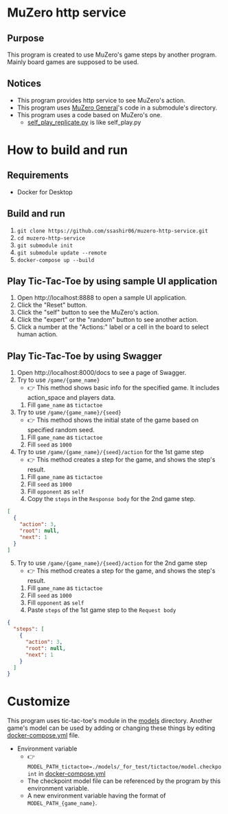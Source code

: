 # MuZero http service

## Purpose

This program is created to use MuZero's game steps by another program.
Mainly board games are supposed to be used.

## Notices

- This program provides http service to see MuZero's action.
- This program uses [MuZero General](https://github.com/werner-duvaud/muzero-general/)'s code in a submodule's directory.
- This program uses a code based on MuZero's one.
    - [self_play_replicate.py](src/self_play_replicate.py) is like self_play.py
  
# How to build and run

## Requirements

- Docker for Desktop

## Build and run

1. `git clone https://github.com/ssashir06/muzero-http-service.git`
2. `cd muzero-http-service`
3. `git submodule init`
4. `git submodule update --remote`
5. `docker-compose up --build`

## Play Tic-Tac-Toe by using sample UI application

1. Open http://localhost:8888 to open a sample UI application.
2. Click the "Reset" button.
3. Click the "self" button to see the MuZero's action.
4. Click the "expert" or the "random" button to see another action.
5. Click a number at the "Actions:" label or a cell in the board to select human action. 

## Play Tic-Tac-Toe by using Swagger

1. Open http://localhost:8000/docs to see a page of Swagger.
1. Try to use `/game/{game_name}`
    - :point_right: This method shows basic info for the specified game. It includes action_space and players data.
    1. Fill `game_name` as `tictactoe`
1. Try to use `/game/{game_name}/{seed}`
    - :point_right: This method shows the initial state of the game based on specified random seed.
    1. Fill `game_name` as `tictactoe`
    1. Fill `seed` as `1000`
1. Try to use `/game/{game_name}/{seed}/action` for the 1st game step
    - :point_right: This method creates a step for the game, and shows the step's result.
    1. Fill `game_name` as `tictactoe`
    1. Fill `seed` as `1000`
    1. Fill `opponent` as `self`
    1. Copy the `steps` in the `Response body` for the 2nd game step.

```json
[
  {
    "action": 3,
    "root": null,
    "next": 1
  }
]
```

5. Try to use `/game/{game_name}/{seed}/action` for the 2nd game step
    - :point_right: This method creates a step for the game, and shows the step's result.
    1. Fill `game_name` as `tictactoe`
    1. Fill `seed` as `1000`
    1. Fill `opponent` as `self`
    1. Paste `steps` of the 1st game step to the `Request body`

```json
{
  "steps": [
    {
      "action": 3,
      "root": null,
      "next": 1
    }
  ]
}
```

# Customize

This program uses tic-tac-toe's module in the [models](models) directory.
Another game's model can be used by adding or changing these things by editing [docker-compose.yml](docker-compose.yml) file.

- Environment variable
    - :point_right: `MODEL_PATH_tictactoe=./models/_for_test/tictactoe/model.checkpoint` in [docker-compose.yml](docker-compose.yml)
    - The checkpoint model file can be referenced by the program by this environment variable. 
    - A new environment variable having the format of `MODEL_PATH_{game_name}`.
